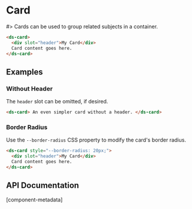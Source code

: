# Card

#> Cards can be used to group related subjects in a container.

```html preview expanded default
<ds-card>
  <div slot="header">My Card</div>
  Card content goes here.
</ds-card>
```

## Examples

### Without Header

The `header` slot can be omitted, if desired.

```html preview without-header
<ds-card> An even simpler card without a header. </ds-card>
```

### Border Radius

Use the `--border-radius` CSS property to modify the card's border radius.

```html preview border-radius
<ds-card style="--border-radius: 20px;">
  <div slot="header">My Card</div>
  Card content goes here.
</ds-card>
```

## API Documentation

[component-metadata]
